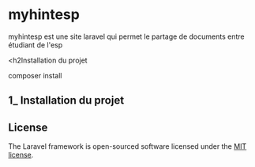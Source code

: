 <h1>myhintesp</h1>
<a></a>

<p> myhintesp est une site laravel qui permet le partage de documents entre étudiant de l'esp </p>

<h2Installation du projet</h2>
<p>composer install</p>

<h2>1_ Installation du projet</h2>


## License

The Laravel framework is open-sourced software licensed under the [MIT license](https://opensource.org/licenses/MIT).
